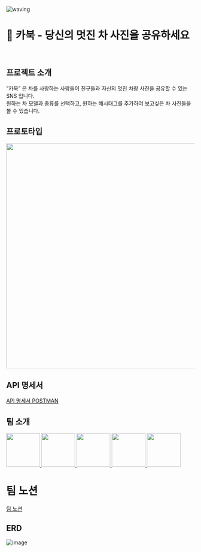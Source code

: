 ![waving](https://capsule-render.vercel.app/api?type=waving&height=200&text=Carbook&fontAlign=70&fontAlignY=35&color=gradient)

# 🚗 카북 - 당신의 멋진 차 사진을 공유하세요

<br />

## 프로젝트 소개
“카북” 은 차를 사랑하는 사람들이 친구들과 자신의 멋진 차량 사진을 공유할 수 있는 SNS 입니다. <br />
원하는 차 모델과 종류를 선택하고, 원하는 해시태그를 추가하여 보고싶은 차 사진들을 볼 수 있습니다.


## 프로토타입
<img src="https://user-images.githubusercontent.com/67576476/217990904-09d8012c-28f4-4be4-a232-3057b49351da.png" width="600px" />

## API 명세서
[API 명세서 POSTMAN](https://documenter.getpostman.com/view/25607734/2s935kPm4y)

## 팀 소개
<a href="https://github.com/rladuswl">
    <img src="https://avatars.githubusercontent.com/u/46276276?v=4" width="90">
</a>
<a href="https://github.com/beni1026">
    <img src="https://avatars.githubusercontent.com/u/67576476?v=4" width="90">
</a>
<a href="https://github.com/jaehunLee-dev">
    <img src="https://avatars.githubusercontent.com/u/86291473?v=4" width="90">
</a>
<a href="https://github.com/Soomin-Lim">
    <img src="https://avatars.githubusercontent.com/u/63943319?v=4" width="90">
</a>
<a href="https://github.com/DongjaJ">
    <img src="https://avatars.githubusercontent.com/u/43432783?v=4" width="90">
</a>
</p>


# 팀 노션
[팀 노션](https://scarlet-knuckle-011.notion.site/2-a09a453a1146448dbda4ef4d1583086b)



## ERD
![image](https://user-images.githubusercontent.com/46276276/217181456-2a6ddbfe-2afb-4328-9e20-bd3ed5d28a7b.png)
